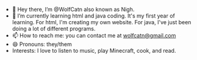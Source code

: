 - 👋 Hey there, I’m @WolfCatn also known as Nigh.
- 🌱 I’m currently learning html and java coding. It's my first year of learning. For html, I'm creating my own website. For java, I've just been doing a lot of different programs.
- 📫 How to reach me: you can contact me at wolfcatn@gmail.com
- 😄 Pronouns: they/them
- Interests: I love to listen to music, play Minecraft, cook, and read.

<!---
WolfCatn/WolfCatn is a ✨ special ✨ repository because its `README.md` (this file) appears on your GitHub profile.
You can click the Preview link to take a look at your changes.
--->
